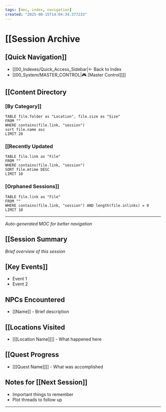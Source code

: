 ```yaml
---
tags: [moc, index, navigation]
created: "2025-08-15T14:04:34.377233"
---
```


# [[Session Archive

## [Quick Navigation]]
- [[00_Indexes/Quick_Access_Sidebar|← Back to Index
- [[00_System/MASTER_CONTROL|🎮 [Master Control]]]]

## [[Content Directory

### [By Category]]
```dataview
TABLE file.folder as "Location", file.size as "Size"
FROM ""
WHERE contains(file.link, "session")
sort file.name asc
LIMIT 20
```

### [[Recently Updated
```dataview
TABLE file.link as "File"
FROM ""
WHERE contains(file.link, "session")
SORT file.mtime DESC
LIMIT 10
```

### [Orphaned Sessions]]
```dataview
TABLE file.link as "File"
FROM ""
WHERE contains(file.link, "session") AND length(file.inlinks) = 0
LIMIT 10
```

---
*Auto-generated MOC for better navigation*

## [[Session Summary
*Brief overview of this session*

## [Key Events]]
- Event 1
- Event 2

## NPCs Encountered
- [[Name]] - Brief description

## [[Locations Visited
- [[[Location Name]]]] - What happened here

## [[Quest Progress
- [[[Quest Name]]]] - What was accomplished

## Notes for [[Next Session]]
- Important things to remember
- Plot threads to follow up

---
